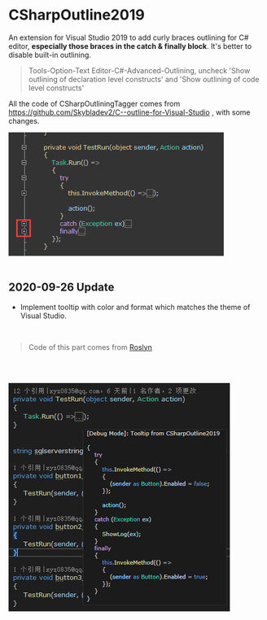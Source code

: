 # CSharpOutline2019

An extension for Visual Studio 2019 to add curly braces outlining for C# editor, **especially those braces in the catch & finally block**. It's better to disable built-in outlining.

>Tools-Option-Text Editor-C#-Advanced-Outlining, uncheck 'Show outlining of declaration level constructs' and 'Show outlining of code level constructs'

All the code of CSharpOutliningTagger comes from https://github.com/Skybladev2/C--outline-for-Visual-Studio , with some  changes.

![catch & finally block](demo.png)
</br></br>
## 2020-09-26 Update

- Implement tooltip with color and format which matches the theme of Visual Studio.  
 
</br>

>Code of this part comes from [Roslyn](https://github.com/Trieste-040/https-github.com-dotnet-roslyn/blob/2d22d1aa4f1dfe3ae6f8de8cb7ddc218a5f1c4ff/src/EditorFeatures/Core/Implementation/Structure/BlockTagState.cs)

</br></br>

![theme tooltip](themetooltip.png)
